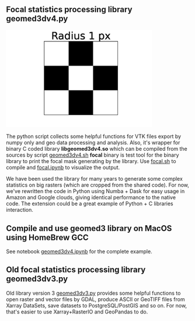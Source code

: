 ## Focal statistics processing library geomed3dv4.py

<img src="focal.gif" width=400>

The python script collects some helpful functions for VTK files export by numpy only and geo data processing and analysis. Also, it's wrapper for binary C coded library **libgeomed3dv4.so** which can be compiled from the sources by script [geomed3dv4.sh](geomed3dv4.sh) **focal** binary is test tool for the binary library to print the focal mask generating by the library. Use [focal.sh](focal.sh) to compile and [focal.ipynb](focal.ipynb) to visualize the output.

We have been used the library for many years to generate some complex statistics on big rasters (which are cropped from the shared code). For now, we've rewritten the code in Python using Numba + Dask for easy usage in Amazon and Google clouds, giving identical performance to the native code. The extension could be a great example of Python + C libraries interaction. 

## Compile and use geomed3 library on MacOS using HomeBrew GCC

See notebook [geomed3dv4.ipynb](geomed3dv4.ipynb) for the complete example.

## Old focal statistics processing library geomed3dv3.py

Old library version 3 [geomed3dv3.py](geomed3dv3.py) provides some helpful functions to open raster and vector files by GDAL, produce ASCII or GeoTIFF files from Xarray DataSets, save datasets to PostgreSQL/PostGIS and so on. For now, that's easier to use Xarray+RasterIO and GeoPandas to do.
